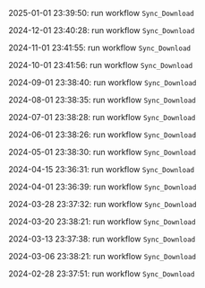 2025-01-01 23:39:50: run workflow `Sync_Download` 

2024-12-01 23:40:28: run workflow `Sync_Download` 

2024-11-01 23:41:55: run workflow `Sync_Download` 

2024-10-01 23:41:56: run workflow `Sync_Download` 

2024-09-01 23:38:40: run workflow `Sync_Download` 

2024-08-01 23:38:35: run workflow `Sync_Download` 

2024-07-01 23:38:28: run workflow `Sync_Download` 

2024-06-01 23:38:26: run workflow `Sync_Download` 

2024-05-01 23:38:30: run workflow `Sync_Download` 

2024-04-15 23:36:31: run workflow `Sync_Download` 

2024-04-01 23:36:39: run workflow `Sync_Download` 

2024-03-28 23:37:32: run workflow `Sync_Download` 

2024-03-20 23:38:21: run workflow `Sync_Download` 

2024-03-13 23:37:38: run workflow `Sync_Download` 

2024-03-06 23:38:21: run workflow `Sync_Download` 

2024-02-28 23:37:51: run workflow `Sync_Download` 


